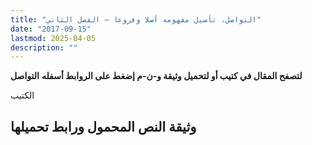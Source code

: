 ```yaml
---
title: "التواصل، تأصيل مفهومه أصلا وفروعا – الفصل الثاني"
date: "2017-09-15"
lastmod: 2025-04-05
description: ""
---
```

**لتصفح المقال في كتيب أو لتحميل وثيقة و-ن-م إضغط على الروابط أسفله** **التواصل**

الكتيب

## وثيقة النص المحمول ورابط تحميلها

###
